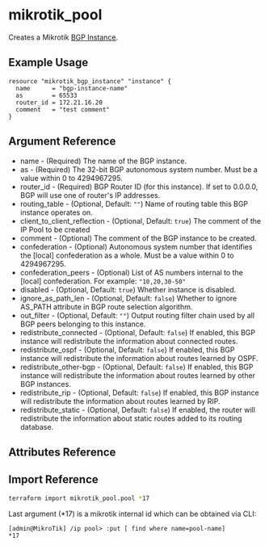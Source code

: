 # mikrotik_pool

Creates a Mikrotik [BGP Instance](https://wiki.mikrotik.com/wiki/Manual:Routing/BGP#Instance).

## Example Usage

```hcl
resource "mikrotik_bgp_instance" "instance" {
  name      = "bgp-instance-name"
  as        = 65533
  router_id = 172.21.16.20
  comment   = "test comment"
}
```

## Argument Reference
* name - (Required) The name of the BGP instance.
* as - (Required) The 32-bit BGP autonomous system number. Must be a value within 0 to 4294967295.
* router_id - (Required) BGP Router ID (for this instance). If set to 0.0.0.0, BGP will use one of router's IP addresses.
* routing_table - (Optional, Default: `""`)	Name of routing table this BGP instance operates on.
* client_to_client_reflection - (Optional, Default: `true`) The comment of the IP Pool to be created
* comment - (Optional) The comment of the BGP instance to be created.
* confederation - (Optional) Autonomous system number that identifies the [local] confederation as a whole. Must be a value within 0 to 4294967295.
* confederation_peers - (Optional) List of AS numbers internal to the [local] confederation. For example:  `"10,20,30-50"`
* disabled - (Optional, Default: `true`) Whether instance is disabled.
* ignore_as_path_len - (Optional, Default: `false`) Whether to ignore AS_PATH attribute in BGP route selection algorithm.
* out_filter - (Optional, Default: `""`) Output routing filter chain used by all BGP peers belonging to this instance.
* redistribute_connected - (Optional, Default: `false`) If enabled, this BGP instance will redistribute the information about connected routes.
* redistribute_ospf - (Optional, Default: `false`) If enabled, this BGP instance will redistribute the information about routes learned by OSPF.
* redistribute_other-bgp - (Optional, Default: `false`) If enabled, this BGP instance will redistribute the information about routes learned by other BGP instances.
* redistribute_rip - (Optional, Default: `false`)	If enabled, this BGP instance will redistribute the information about routes learned by RIP.
* redistribute_static - (Optional, Default: `false`)	If enabled, the router will redistribute the information about static routes added to its routing database.


## Attributes Reference

## Import Reference

```bash
terraform import mikrotik_pool.pool *17
```

Last argument (*17) is a mikrotik internal id which can be obtained via CLI:

```
[admin@MikroTik] /ip pool> :put [ find where name=pool-name]
*17
```
